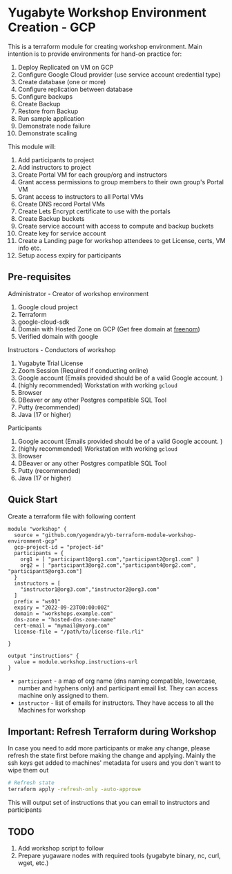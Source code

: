 # Yugabyte Workshop Environment Creation - GCP

This is a terraform module for creating workshop environment. Main intention is to provide environments for hand-on practice for:

1. Deploy Replicated on VM on GCP
2. Configure Google Cloud provider (use service account credential type)
3. Create database (one or more)
4. Configure replication between database
5. Configure backups
6. Create Backup
7. Restore from Backup
8. Run sample application
9. Demonstrate node failure
10. Demonstrate scaling

This module will:

1. Add participants to project
2. Add instructors to project
3. Create Portal VM for each group/org and instructors
4. Grant access permissions to group members to their own group's Portal VM
5. Grant access to instructors to all Portal VMs
6. Create DNS record Portal VMs
7. Create Lets Encrypt certificate to use with the portals
8. Create Backup buckets
9. Create service account with access to compute and backup buckets
10. Create key for service account
11. Create a Landing page for workshop attendees to get License, certs, VM info etc.
12. Setup access expiry for participants

## Pre-requisites

Administrator - Creator of workshop environment

1. Google cloud project
2. Terraform
3. google-cloud-sdk
4. Domain with Hosted Zone on GCP (Get free domain at [freenom](https://freenom.com))
5. Verified domain with google

Instructors - Conductors of workshop

1. Yugabyte Trial License
2. Zoom Session (Required if conducting online)
3. Google account (Emails provided should be of a valid Google account. )
4. (highly recommended) Workstation with working `gcloud`
5. Browser
6. DBeaver or any other Postgres compatible SQL Tool
7. Putty (recommended)
8. Java (17 or higher)

Participants

1. Google account (Emails provided should be of a valid Google account. )
2. (highly recommended) Workstation with working `gcloud`
3. Browser
4. DBeaver or any other Postgres compatible SQL Tool
5. Putty (recommended)
6. Java (17 or higher)

## Quick Start

Create a terraform file with following content

```hcl
module "workshop" {
  source = "github.com/yogendra/yb-terraform-module-workshop-environment-gcp"
  gcp-project-id = "project-id"
  participants = {
    org1 = [ "participant1@org1.com","participant2@org1.com" ]
    org2 = [ "participant3@org2.com","participant4@org2.com", "participant5@org3.com"]
  }
  instructors = [
    "instructor1@org3.com","instructor2@org3.com"
  ]
  prefix = "ws01"
  expiry = "2022-09-23T00:00:00Z"
  domain = "workshops.example.com"
  dns-zone = "hosted-dns-zone-name"
  cert-email = "mymail@myorg.com"
  license-file = "/path/to/license-file.rli"

}

output "instructions" {
  value = module.workshop.instructions-url
}

```

- `participant` - a map of org name (dns naming compatible, lowercase, number and hyphens only) and participant email list. They can access machine only assigned to them.
- `instructor` - list of emails for instructors. They have access to all the Machines for workshop

## Important: Refresh Terraform during Workshop

In case you need to add more participants or make any change, please refresh the state first before making the change and applying.
Mainly the ssh keys get added to machines' metadata for users and you don't want to wipe them out

```bash
# Refresh state
terraform apply -refresh-only -auto-approve
```

This will output set of instructions that you can email to instructors and participants

## TODO

1. Add workshop script to follow
2. Prepare yugaware nodes with required tools (yugabyte binary, nc, curl, wget, etc.)
